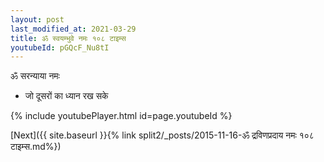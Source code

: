 ```yaml
---
layout: post
last_modified_at: 2021-03-29
title: ॐ स्वयम्भुवे नमः १०८ टाइम्स
youtubeId: pGQcF_Nu8tI
---
```

 
 
 ॐ सरन्याया नमः  
 
 -  जो दूसरों का ध्यान रख सके 
 
  
 
  
 
 
 
 
 
 


{% include youtubePlayer.html id=page.youtubeId %}
 
[Next]({{ site.baseurl }}{% link  split2/_posts/2015-11-16-ॐ द्रविणप्रदाय नमः १०८ टाइम्स.md%})
 
